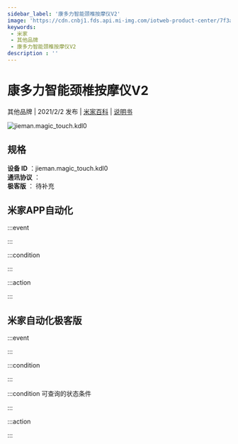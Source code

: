 ```yaml
---
sidebar_label: '康多力智能颈椎按摩仪V2'
image: 'https://cdn.cnbj1.fds.api.mi-img.com/iotweb-product-center/7f3a8a2c600b1a4b1ad6889f96a3ed72_168透底.png?GalaxyAccessKeyId=AKVGLQWBOVIRQ3XLEW&Expires=9223372036854775807&Signature=n8G7vv3i2+9vFhmn2ZDocPzcz3c='
keywords: 
 - 米家
 - 其他品牌
 - 康多力智能颈椎按摩仪V2
description : ''
---
```

# 康多力智能颈椎按摩仪V2

其他品牌 | 2021/2/2 发布 | [米家百科](https://home.mi.com/webapp/content/baike/product/index.html?model=jieman.magic_touch.kdl0) | [说明书](https://home.mi.com/views/introduction.html?model=jieman.magic_touch.kdl0&region=cn)

![jieman.magic_touch.kdl0](https://cdn.cnbj1.fds.api.mi-img.com/iotweb-product-center/7f3a8a2c600b1a4b1ad6889f96a3ed72_168透底.png?GalaxyAccessKeyId=AKVGLQWBOVIRQ3XLEW&Expires=9223372036854775807&Signature=n8G7vv3i2+9vFhmn2ZDocPzcz3c=)

## 规格  
> 
**设备 ID** ：jieman.magic_touch.kdl0  
**通讯协议** ：  
**极客版**  ： 待补充 


## 米家APP自动化  

:::event  

:::

:::condition  

:::

:::action   

:::

## 米家自动化极客版  

:::event  

:::

:::condition  

:::

:::condition 可查询的状态条件  

:::

:::action  

:::

        
